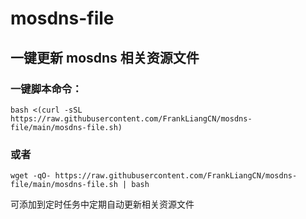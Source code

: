 # mosdns-file

## 一键更新 mosdns 相关资源文件

### 一键脚本命令：
```
bash <(curl -sSL https://raw.githubusercontent.com/FrankLiangCN/mosdns-file/main/mosdns-file.sh)
```
### 或者
```
wget -qO- https://raw.githubusercontent.com/FrankLiangCN/mosdns-file/main/mosdns-file.sh | bash
```

可添加到定时任务中定期自动更新相关资源文件
